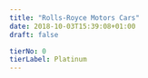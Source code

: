 ```yaml
---
title: "Rolls-Royce Motors Cars"
date: 2018-10-03T15:39:08+01:00
draft: false

tierNo: 0
tierLabel: Platinum
---
```


